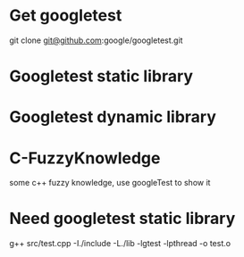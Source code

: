 # Get googletest
git clone git@github.com:google/googletest.git

# Googletest static library


# Googletest dynamic library


# C-FuzzyKnowledge
some c++ fuzzy knowledge, use googleTest to show it

# Need googletest static library

g++ src/test.cpp -I./include -L./lib -lgtest -lpthread -o test.o
